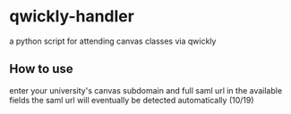 # qwickly-handler
a python script for attending canvas classes via qwickly

## How to use
enter your university's canvas subdomain and full saml url in the available fields
the saml url will eventually be detected automatically (10/19)
